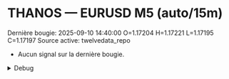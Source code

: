 # THANOS — EURUSD M5 (auto/15m)
Dernière bougie: 2025-09-10 14:40:00  O=1.17204  H=1.17221  L=1.17195  C=1.17197
Source active: twelvedata_repo

- Aucun signal sur la dernière bougie.

<details><summary>Debug</summary>

- TD_API_KEY manquant.

</details>